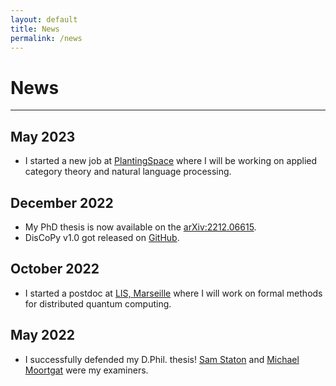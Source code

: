 ```yaml
---
layout: default
title: News
permalink: /news
---
```


# News

---

## May 2023

* I started a new job at [PlantingSpace](https://planting.space) where I will be working on applied category theory and natural language processing.

## December 2022

* My PhD thesis is now available on the [arXiv:2212.06615](https://arxiv.org/abs/2212.06615).
* DisCoPy v1.0 got released on [GitHub](https://github.com/discopy/discopy).

## October 2022

* I started a postdoc at [LIS, Marseille](https://www.lis-lab.fr/) where I will work on formal methods for distributed quantum computing.

## May 2022

* I successfully defended my D.Phil. thesis! [Sam Staton](https://www.cs.ox.ac.uk/people/samuel.staton/main.html) and [Michael Moortgat](https://www.uu.nl/medewerkers/MJMoortgat) were my examiners.
